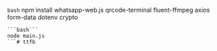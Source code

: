 ```bash```
npm install whatsapp-web.js qrcode-terminal fluent-ffmpeg axios form-data dotenv crypto
```
```bash```
node main.js
```# ttfb

